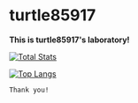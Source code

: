 # turtle85917

**This is turtle85917's laboratory!**


[![Total Stats](https://github-readme-stats.vercel.app/api?username=turtle85917&show_icons=true&theme=red)](https://github.com/turtle85917)

[![Top Langs](https://github-readme-stats.vercel.app/api/top-langs/?username=turtle85917&show_icons=true&theme=white)](https://github.com/turtle85917)

```
Thank you!
```
